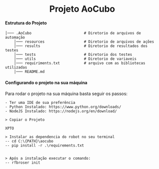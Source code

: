<h1 align="center">
    Projeto AoCubo
</h1>

#### Estrutura do Projeto

    │─── .AoCubo                        # Diretorio de arquivos de automação
        │─── resources                  # Diretorio de arquivos de ações
        │─── results                    # Diretorio de resultados dos testes
        │─── tests                      # Diretorio dos testes
        │─── utils                      # Diretorio de variaveis
        │─── requiriments.txt           # arquivo com as bibliotecas utilizadas
        │─── README.md

#### Configurando o projeto na sua máquina
Para rodar o projeto na sua máquina basta seguir os passos:

    - Ter uma IDE de sua preferência
    - Python Instalado: https://www.python.org/downloads/
    - NodeJS Instalado: https://nodejs.org/en/download/

    > Copiar o Projeto
   ```
   XPTO
   ```

    > Instalar as dependencia do robot no seu terminal
    -- cd C:\{PATH}\aocubo
    -- pip install -r .\requirements.txt
    

    > Após a instalação executar o comando:
    -- rfbroser init
   
